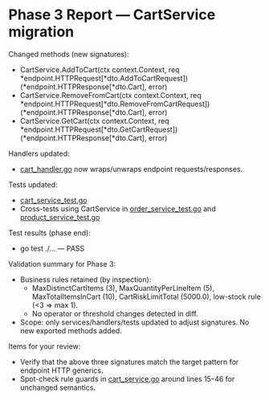 # Phase 3 Report — CartService migration

Changed methods (new signatures):
- CartService.AddToCart(ctx context.Context, req *endpoint.HTTPRequest[*dto.AddToCartRequest]) (*endpoint.HTTPResponse[*dto.Cart], error)
- CartService.RemoveFromCart(ctx context.Context, req *endpoint.HTTPRequest[*dto.RemoveFromCartRequest]) (*endpoint.HTTPResponse[*dto.Cart], error)
- CartService.GetCart(ctx context.Context, req *endpoint.HTTPRequest[*dto.GetCartRequest]) (*endpoint.HTTPResponse[*dto.Cart], error)

Handlers updated:
- [cart_handler.go](file:///Users/isurufonseka/grab/example-ecom-go-api/internal/handlers/cart_handler.go) now wraps/unwraps endpoint requests/responses.

Tests updated:
- [cart_service_test.go](file:///Users/isurufonseka/grab/example-ecom-go-api/internal/services/cart_service_test.go)
- Cross-tests using CartService in [order_service_test.go](file:///Users/isurufonseka/grab/example-ecom-go-api/internal/services/order_service_test.go) and [product_service_test.go](file:///Users/isurufonseka/grab/example-ecom-go-api/internal/services/product_service_test.go)

Test results (phase end):
- go test ./... — PASS

Validation summary for Phase 3:
- Business rules retained (by inspection):
  - MaxDistinctCartItems (3), MaxQuantityPerLineItem (5), MaxTotalItemsInCart (10), CartRiskLimitTotal (5000.0), low-stock rule (<3 => max 1).
  - No operator or threshold changes detected in diff.
- Scope: only services/handlers/tests updated to adjust signatures. No new exported methods added.

Items for your review:
- Verify that the above three signatures match the target pattern for endpoint HTTP generics.
- Spot-check rule guards in [cart_service.go](file:///Users/isurufonseka/grab/example-ecom-go-api/internal/services/cart_service.go) around lines 15–46 for unchanged semantics.
